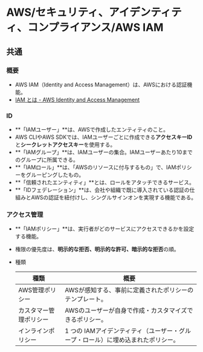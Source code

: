 # AWS/セキュリティ、アイデンティティ、コンプライアンス/AWS IAM

## 共通

### 概要

- AWS IAM（Identity and Access Management）は、AWSにおける認証機能。
- [IAM とは - AWS Identity and Access Management](https://docs.aws.amazon.com/ja_jp/IAM/latest/UserGuide/introduction.html)

### ID

- **「IAMユーザー」**は、AWSで作成したエンティティのこと。
- AWS CLIやAWS SDKでは、IAMユーザーごとに作成できる**アクセスキーID**と**シークレットアクセスキー**を使用する。
- **「IAMグループ」**は、IAMユーザーの集合。IAMユーザーあたり10までのグループに所属できる。
- **「IAMロール」**は、「AWSのリソースに付与するもの」で、IAMポリシーをグルーピングしたもの。
- **「信頼されたエンティティ」**とは、ロールをアタッチできるサービス。
- **「IDフェデレーション」**は、会社や組織で既に導入されている認証の仕組みとAWSの認証を紐付けし、シングルサインオンを実現する機能である。

### アクセス管理

- **「IAMポリシー」**は、実行者がどのサービスにアクセスできるかを設定する機能。
- 権限の優先度は、**明示的な拒否、明示的な許可、暗示的な拒否**の順。
- 種類

    | 種類                   | 概要                                                         |
    | ---------------------- | ------------------------------------------------------------ |
    | AWS管理ポリシー        | AWSが感知する、事前に定義されたポリシーのテンプレート。      |
    | カスタマー管理ポリシー | AWSのユーザーが自身で作成・カスタマイズできるポリシー。      |
    | インラインポリシー     | 1 つの IAMアイデンティティ（ユーザー・グループ・ロール）に埋め込まれたポリシー。 |
